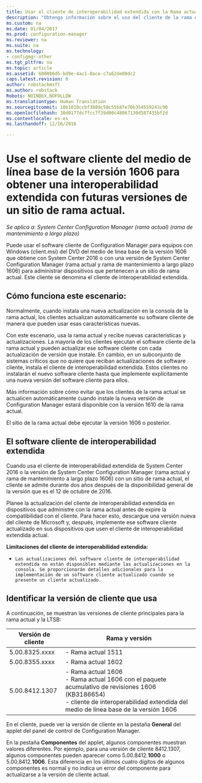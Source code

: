 ```yaml
---
title: Usar el cliente de interoperabilidad extendida con la Rama actual | Microsoft Docs
description: "Obtenga información sobre el uso del cliente de la rama de mantenimiento a largo plazo de Configuration Manager con un sitio de rama actual."
ms.custom: na
ms.date: 01/04/2017
ms.prod: configuration-manager
ms.reviewer: na
ms.suite: na
ms.technology:
- configmgr-other
ms.tgt_pltfrm: na
ms.topic: article
ms.assetid: 600086d5-bd9e-4ac1-8ace-c7a62de80dc2
caps.latest.revision: 0
author: robstackmsft
ms.author: robstack
Robots: NOINDEX,NOFOLLOW
ms.translationtype: Human Translation
ms.sourcegitcommit: 10b1010ccbf3889c58c55b87e70b354559243c90
ms.openlocfilehash: 30d0177dc7fcc7f39d00c48067130d587435bf2d
ms.contentlocale: es-es
ms.lasthandoff: 12/16/2016

---
```

# <a name="use-the-client-software-from-the-version-1606-baseline-media-for-extended-interoperability-with-future-versions-of-a-current-branch-site"></a>Use el software cliente del medio de línea base de la versión 1606 para obtener una interoperabilidad extendida con futuras versiones de un sitio de rama actual.

*Se aplica a: System Center Configuration Manager (rama actual) (rama de mantenimiento a largo plazo)*  

Puede usar el software cliente de Configuration Manager para equipos con Windows (client.msi) del DVD del medio de línea base de la versión 1606 que obtiene con System Center 2016 o con una versión de System Center Configuration Manager (rama actual y rama de mantenimiento a largo plazo 1606) para administrar dispositivos que pertenecen a un sitio de rama actual. Este cliente se denomina el cliente de interoperabilidad extendida.

## <a name="how-this-scenario-works"></a>Cómo funciona este escenario:
Normalmente, cuando instala una nueva actualización en la consola de la rama actual, los clientes actualizan automáticamente su software cliente de manera que pueden usar esas características nuevas.

Con este escenario, usa la rama actual y recibe nuevas características y actualizaciones. La mayoría de los clientes ejecutan el software cliente de la rama actual y pueden actualizar ese software cliente con cada actualización de versión que instale. En cambio, en un subconjunto de sistemas críticos que no quiere que reciban actualizaciones de software cliente, instala el cliente de interoperabilidad extendida. Estos clientes no instalarán el nuevo software cliente hasta que implemente explícitamente una nueva versión del software cliente para ellos.

Más información sobre cómo evitar que los clientes de la rama actual se actualicen automáticamente cuando instale la nueva versión de Configuration Manager estará disponible con la versión 1610 de la rama actual.

El sitio de la rama actual debe ejecutar la versión 1606 o posterior.

## <a name="the-extended-interoperability-client-software"></a>El software cliente de interoperabilidad extendida
Cuando usa el cliente de interoperabilidad extendida de System Center 2016 o la versión de System Center Configuration Manager (rama actual y rama de mantenimiento a largo plazo 1606) con un sitio de rama actual, el cliente se admite durante dos años después de la disponibilidad general de la versión que es el 12 de octubre de 2016.

Planee la actualización del cliente de interoperabilidad extendida en dispositivos que administre con la rama actual antes de expire la compatibilidad con el cliente. Para hacer esto, descargue una versión nueva del cliente de Microsoft y, después, implemente ese software cliente actualizado en sus dispositivos que usen el cliente de interoperabilidad extendida actual.

**Limitaciones del cliente de interoperabilidad extendida:**
-     Las actualizaciones del software cliente de interoperabilidad extendida no están disponibles mediante las actualizaciones en la consola. Se proporcionarán detalles adicionales para la implementación de un software cliente actualizado cuando se presente un cliente actualizado.

## <a name="identify-the-client-version-you-use"></a>Identificar la versión de cliente que usa
A continuación, se muestran las versiones de cliente principales para la rama actual y la LTSB:

|Versión de cliente|Rama y versión |  
|----------------|---------------------|
|5.00.8325.xxxx |    - Rama actual 1511|
|5.00.8355.xxxx    |- Rama actual 1602|
|5.00.8412.1307    |- Rama actual 1606 </br> - Rama actual 1606 con el paquete acumulativo de revisiones 1606 (KB3186654)</br>- cliente de interoperabilidad extendida del medio de línea base de la versión 1606|  

En el cliente, puede ver la versión de cliente en la pestaña **General** del applet del panel de control de Configuration Manager.

En la pestaña **Componentes** del applet, algunos componentes muestran valores diferentes. Por ejemplo, para una versión de cliente 8412.1307, algunos componentes pueden aparecer como 5.00.8412.**1000** o 5.00.8412.**1006**.  Esta diferencia en los últimos cuatro dígitos de algunos componentes es normal y no indica un error del componente para actualizarse a la versión de cliente actual.

